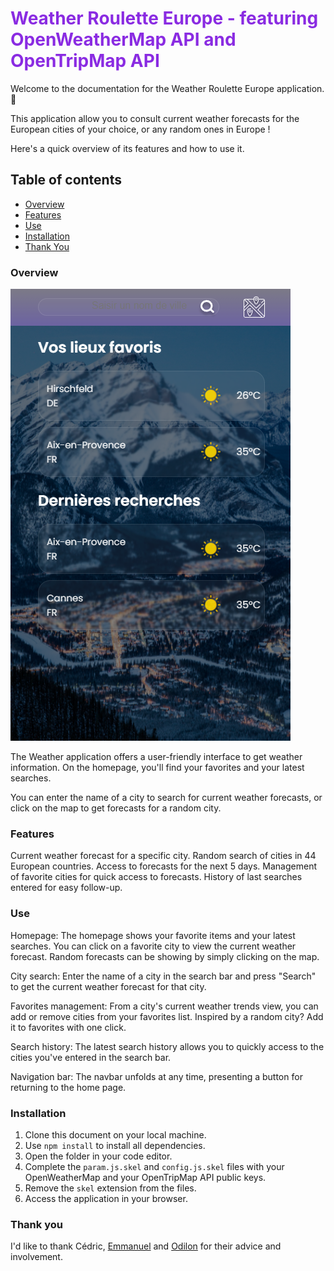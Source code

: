 # <span style="color:blueviolet">Weather Roulette Europe - featuring OpenWeatherMap API and OpenTripMap API</span>

Welcome to the documentation for the Weather Roulette Europe application. :slightly_smiling_face:

This application allow you to consult current weather forecasts for the European cities of your choice, or any random ones in Europe !

Here's a quick overview of its features and how to use it.

## Table of contents

- [Overview](#overview)
- [Features](#features)
- [Use](#use)
- [Installation](#installation)
- [Thank You](#thank%20you)

### Overview

![homepage screenshot](./screenshot-home.png "homepage screenshot")

The Weather application offers a user-friendly interface to get weather information.
On the homepage, you'll find your favorites and your latest searches.

You can enter the name of a city to search for current weather forecasts, or click on the map to get forecasts for a random city.

### Features

Current weather forecast for a specific city.
Random search of cities in 44 European countries.
Access to forecasts for the next 5 days.
Management of favorite cities for quick access to forecasts.
History of last searches entered for easy follow-up.


### Use

Homepage:
The homepage shows your favorite items and your latest searches.
You can click on a favorite city to view the current weather forecast.
Random forecasts can be showing by simply clicking on the map.

City search:
Enter the name of a city in the search bar and press "Search" to get the current weather forecast for that city.

Favorites management:
From a city's current weather trends view, you can add or remove cities from your favorites list.
Inspired by a random city? Add it to favorites with one click.

Search history:
The latest search history allows you to quickly access to the cities you've entered in the search bar.

Navigation bar:
The navbar unfolds at any time, presenting a button for returning to the home page.

### Installation

1. Clone this document on your local machine.
2. Use `npm install` to install all dependencies.
3. Open the folder in your code editor.
4. Complete the `param.js.skel` and `config.js.skel` files with your OpenWeatherMap and your OpenTripMap API public keys.
5. Remove the `skel` extension from the files.
6. Access the application in your browser.


### Thank you
I'd like to thank Cédric, <a href="https://github.com/Acksop?tab=stars">Emmanuel</a>  and <a href="https://github.com/ohugonnot">Odilon</a> for their advice and involvement. 